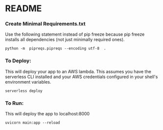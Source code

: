 # README


### Create Minimal Requirements.txt

Use the following statement instead of pip freeze because pip freeze installs all dependencies (not just minimally required ones).

```
python -m  pipreqs.pipreqs --encoding utf-8  .
```


### To Deploy:

This will deploy your app to an AWS lambda. This assumes you have the serverless CLI installed and your AWS credentials configured in your shell's environment variables.

```
serverless deploy
```


### To Run:

This will deploy the app to localhost:8000

```
uvicorn main:app --reload
```
